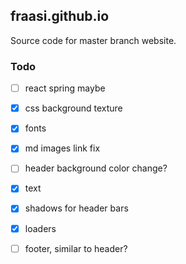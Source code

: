 ## fraasi.github.io

Source code for master branch website.

### Todo
* [ ] react spring maybe
* [x] css background texture
* [x] fonts
* [x] md images link fix
* [ ] header background color change?
* [x] text
* [x] shadows for header bars
* [x] loaders
* [ ] footer, similar to header?


	
	
